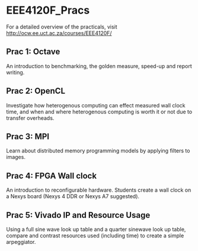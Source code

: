 # EEE4120F_Pracs

For a detailed overview of the practicals, visit http://ocw.ee.uct.ac.za/courses/EEE4120F/

## Prac 1: Octave
An introduction to benchmarking, the golden measure, speed-up and report writing.

## Prac 2: OpenCL
Investigate how heterogenous computing can effect measured wall clock time, and when and where heterogenous computing is worth it or not due to transfer overheads.

## Prac 3: MPI
Learn about distributed memory programming models by applying filters to images.

## Prac 4: FPGA Wall clock
An introduction to reconfigurable hardware. Students create a wall clock on a Nexys board (Nexys 4 DDR or Nexys A7 suggested).

## Prac 5: Vivado IP and Resource Usage
Using a full sine wave look up table and a quarter sinewave look up table, compare and contrast resources used (including time) to create a simple arpeggiator. 
